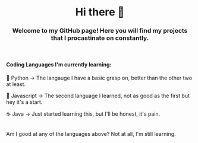 <h1 align="center">Hi there 👋</h1>

<h3 align="center">Welcome to my GitHub page! Here you will find my projects that I procastinate on constantly.</h3>
<br>

#### Coding Languages I'm currently learning:

🐍 Python
  -> The langauge I have a basic grasp on, better than the other two at least.

🍵 Javascript
  -> The second language I learned, not as good as the first but hey it's a start.

☕️ Java
  -> Just started learning this, but I'll be honest, it's pain.

<br>
Am I good at any of the languages above? Not at all, I'm still learning.
